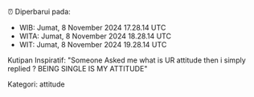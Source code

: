⏰ Diperbarui pada:
- WIB: Jumat, 8 November 2024 17.28.14 UTC
- WITA: Jumat, 8 November 2024 18.28.14 UTC
- WIT: Jumat, 8 November 2024 19.28.14 UTC

Kutipan Inspiratif:
"Someone Asked me what is UR attitude then i simply replied ? BEING SINGLE IS MY ATTITUDE"


Kategori: attitude

